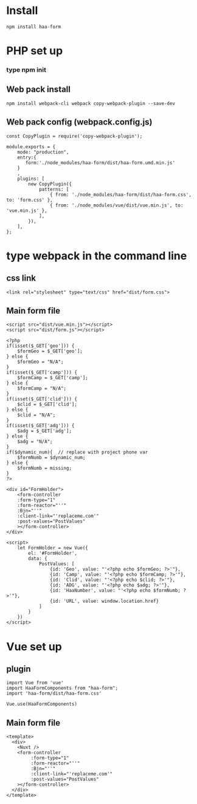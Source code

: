 # Install
`npm install haa-form`
# PHP set up

### type __npm init__

## Web pack install
`npm install webpack-cli webpack copy-webpack-plugin --save-dev`

## Web pack config (webpack.config.js)
```
const CopyPlugin = require('copy-webpack-plugin');

module.exports = {
    mode: "production",
    entry:{
       form:'./node_modules/haa-form/dist/haa-form.umd.min.js'
    }
    ,
    plugins: [
        new CopyPlugin({
            patterns: [
                { from: './node_modules/haa-form/dist/haa-form.css', to: 'form.css' },
                { from: './node_modules/vue/dist/vue.min.js', to: 'vue.min.js' },
            ],
        }),
    ],
};
```
# type __webpack__ in the command line
## css link
`<link rel="stylesheet" type="text/css" href="dist/form.css">`

## Main form file
```
<script src="dist/vue.min.js"></script>
<script src="dist/form.js"></script>

<?php
if(isset($_GET['geo'])) {
    $formGeo = $_GET['geo'];
} else {
    $formGeo = "N/A";
}
if(isset($_GET['camp'])) {
    $formCamp = $_GET['camp'];
} else {
    $formCamp = "N/A";
}
if(isset($_GET['clid'])) {
    $clid = $_GET['clid'];
} else {
    $clid = "N/A";
}
if(isset($_GET['adg'])) {
    $adg = $_GET['adg'];
} else {
    $adg = "N/A";
}
if($dynamic_num){  // replace with project phone var
    $formNumb = $dynamic_num;
} else {
    $formNumb = missing;
}
?>

<div id="FormHolder">
    <form-controller
    :form-type="1"
    :form-reactor="''"
    :Bjn="''"
    :client-link="'replaceme.com'"
    :post-values="PostValues"
    ></form-controller>
</div>

<script>
    let FormHolder = new Vue({
        el: '#FormHolder',
        data: {
            PostValues: [
                {id: 'Geo', value: "'<?php echo $formGeo; ?>'"},
                {id: 'Camp', value: "'<?php echo $formCamp; ?>'"},
                {id: 'Clid', value: "'<?php echo $clid; ?>'"},
                {id: 'ADG', value: "'<?php echo $adg; ?>'"},
                {id: 'HaaNumber', value: "'<?php echo $formNumb; ?>'"},
                {id: 'URL', value: window.location.href}
            ]
        }
    })
</script>

```

# Vue set up
## plugin
```
import Vue from 'vue'
import HaaFormComponents from "haa-form";
import 'haa-form/dist/haa-form.css'

Vue.use(HaaFormComponents)

```
## Main form file
```
<template>
  <div>
    <Nuxt />
    <form-controller
         :form-type="1"
         :form-reactor="''"
         :Bjn="''"
         :client-link="'replaceme.com'"
         :post-values="PostValues"
    ></form-controller>
  </div>
</template>

```


